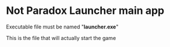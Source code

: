 # Not Paradox Launcher main app

Executable file must be named "**launcher.exe**"

This is the file that will actually start the game